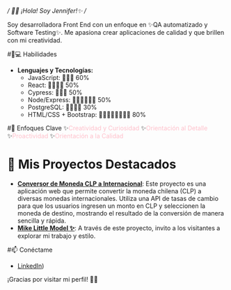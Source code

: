 */ 👩‍💻 ¡Hola! Soy Jennifer!✨ /*

Soy desarrolladora Front End con un enfoque en ✨QA automatizado y Software Testing✨. 
Me apasiona crear aplicaciones de calidad y que brillen con mi creatividad.

#💖💻 Habilidades

- **Lenguajes y Tecnologías:**
  - JavaScript: 🌸🌸🌸 60%
  - React: 🌸🌸🌸🌸 50%
  - Cypress: 🌸🌸🌸 50%
  - Node/Express: 🌸🌸🌸🌸🌸🌸 50%
  - PostgreSQL: 🌸🌸🌸🌸 30%
  - HTML/CSS + Bootstrap: 🌸🌸🌸🌸🌸🌸🌸🌸 80%

#🌟 Enfoques Clave
✨<span style="color:pink;">Creatividad y Curiosidad</span>
✨<span style="color:pink;">Orientación al Detalle</span> 
✨<span style="color:pink;">Proactividad</span>
✨<span style="color:pink;">Orientación a la Calidad</span>

# 🌈 Mis Proyectos Destacados
- **[Conversor de Moneda CLP a Internacional](https://catherinne16.github.io/APIJS/)**: Este proyecto es una aplicación web que permite convertir la moneda chilena (CLP) a diversas monedas internacionales. Utiliza una API de tasas de cambio para que los usuarios ingresen un monto en CLP y seleccionen la moneda de destino, mostrando el resultado de la conversión de manera sencilla y rápida.
- **[Mike Little Model ✨️](https://catherinne16.github.io/GalleryMike/)**: A través de este proyecto, invito a los visitantes a explorar mi trabajo y estilo.

  
#📫 Conéctame
- [LinkedIn](https://www.linkedin.com/in/jennifer-k-diaz/))

¡Gracias por visitar mi perfil! 🌸💖
